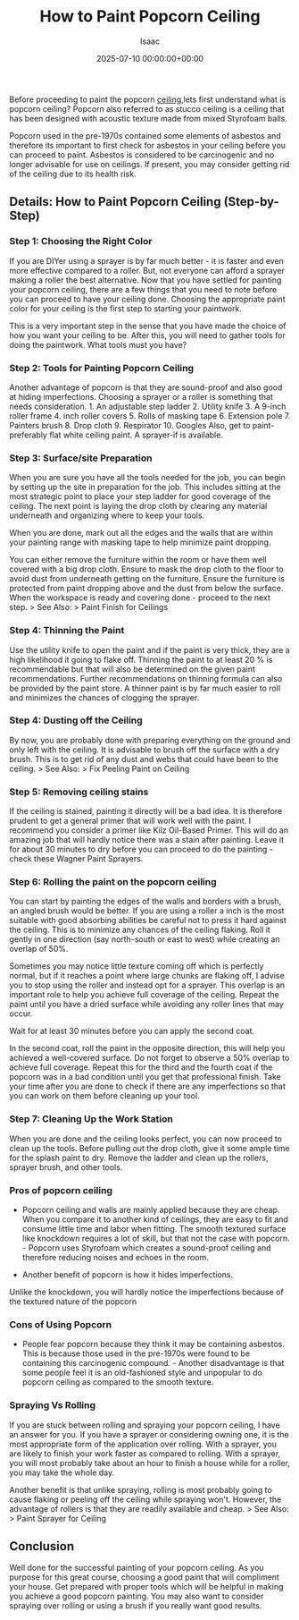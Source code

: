 ﻿---
title: How to Paint Popcorn Ceiling
description: Before proceeding to paint the popcorn ceiling, lets first understand what is popcorn ceiling? Popcorn also referred to as stucco ceiling is a ceiling that...
slug: /how-to-paint-popcorn-ceiling/
date: 2025-07-10 00:00:00+00:00
lastmod: 2025-07-10 00:00:00+03:00
author: Isaac
categories:
- DIY Paintings
- Paint
tags:
- diy-paintings
- popcorn
- ceiling
layout: post
---

Before proceeding to paint the popcorn [ceiling](https://pestpolicy.com/do-you-need-to-backroll-after-spraying-ceiling/),lets first understand what is popcorn ceiling? Popcorn also referred to as stucco ceiling is a ceiling that has been designed with acoustic texture made from mixed Styrofoam balls.

Popcorn used in the pre-1970s contained some elements of asbestos and therefore its important to first check for asbestos in your ceiling before you can proceed to paint. Asbestos is considered to be carcinogenic and no longer advisable for use on ceilings. If present, you may consider getting rid of the ceiling due to its health risk.

##  Details: How to Paint Popcorn Ceiling (Step-by-Step)

###  Step 1: Choosing the Right Color

If you are DIYer using a sprayer is by far much better - it is faster and even more effective compared to a roller. But, not everyone can afford a sprayer making a roller the best alternative. Now that you have settled for painting your popcorn ceiling, there are a few things that you need to note before you can proceed to have your ceiling done. Choosing the appropriate paint color for your ceiling is the first step to starting your paintwork.

This is a very important step in the sense that you have made the choice of how you want your ceiling to be. After this, you will need to gather tools for doing the paintwork. What tools must you have?

###  Step 2: Tools for Painting Popcorn Ceiling

Another advantage of popcorn is that they are sound-proof and also good at hiding imperfections. Choosing a sprayer or a roller is something that needs consideration. 1. An adjustable step ladder 2. Utility knife 3. A 9-inch roller frame 4. inch roller covers 5. Rolls of masking tape 6. Extension pole 7. Painters brush 8. Drop cloth 9. Respirator 10. Googles Also, get to paint-preferably flat white ceiling paint. A sprayer-if is available.


###  Step 3: Surface/site Preparation

When you are sure you have all the tools needed for the job, you can begin by setting up the site in preparation for the job. This includes sitting at the most strategic point to place your step ladder for good coverage of the ceiling. The next point is laying the drop cloth by clearing any material underneath and organizing where to keep your tools.

When you are done, mark out all the edges and the walls that are within your painting range with masking tape to help minimize paint dropping.

You can either remove the furniture within the room or have them well covered with a big drop cloth. Ensure to mask the drop cloth to the floor to avoid dust from underneath getting on the furniture. Ensure the furniture is protected from paint dropping above and the dust from below the surface. When the workspace is ready and covering done - proceed to the next step. > See Also: > Paint Finish for Ceilings

###  Step 4: Thinning the Paint

Use the utility knife to open the paint and if the paint is very thick, they are a high likelihood it going to flake off. Thinning the paint to at least 20 % is recommendable but that will also be determined on the given paint recommendations. Further recommendations on thinning formula can also be provided by the paint store. A thinner paint is by far much easier to roll and minimizes the chances of clogging the sprayer.

###  Step 4: Dusting off the Ceiling

By now, you are probably done with preparing everything on the ground and only left with the ceiling. It is advisable to brush off the surface with a dry brush. This is to get rid of any dust and webs that could have been to the ceiling. > See Also: > Fix Peeling Paint on Ceiling

###  Step 5: Removing ceiling stains

If the ceiling is stained, painting it directly will be a bad idea. It is therefore prudent to get a general primer that will work well with the paint. I recommend you consider a primer like Kilz Oil-Based Primer. This will do an amazing job that will hardly notice there was a stain after painting. Leave it for about 30 minutes to dry before you can proceed to do the painting - check these Wagner Paint Sprayers.

###  Step 6: Rolling the paint on the popcorn ceiling

You can start by painting the edges of the walls and borders with a brush, an angled brush would be better. If you are using a roller a inch is the most suitable with good absorbing abilities be careful not to press it hard against the ceiling. This is to minimize any chances of the ceiling flaking. Roll it gently in one direction (say north-south or east to west) while creating an overlap of 50%.

Sometimes you may notice little texture coming off which is perfectly normal, but if it reaches a point where large chunks are flaking off, I advise you to stop using the roller and instead opt for a sprayer. This overlap is an important role to help you achieve full coverage of the ceiling. Repeat the paint until you have a dried surface while avoiding any roller lines that may occur.

Wait for at least 30 minutes before you can apply the second coat.

In the second coat, roll the paint in the opposite direction, this will help you achieved a well-covered surface. Do not forget to observe a 50% overlap to achieve full coverage. Repeat this for the third and the fourth coat if the popcorn was in a bad condition until you get that professional finish. Take your time after you are done to check if there are any imperfections so that you can work on them before cleaning up your tool.


###  Step 7: Cleaning Up the Work Station

When you are done and the ceiling looks perfect, you can now proceed to clean up the tools. Before pulling out the drop cloth, give it some ample time for the splash paint to dry. Remove the ladder and clean up the rollers, sprayer brush, and other tools.

###  Pros of popcorn ceiling

- Popcorn ceiling and walls are mainly applied because they are cheap. When you compare it to another kind of ceilings, they are easy to fit and consume little time and labor when fitting. The smooth textured surface like knockdown requires a lot of skill, but that not the case with popcorn. - Popcorn uses Styrofoam which creates a sound-proof ceiling and therefore reducing noises and echoes in the room.

- Another benefit of popcorn is how it hides imperfections.

Unlike the knockdown, you will hardly notice the imperfections because of the textured nature of the popcorn

###  Cons of Using Popcorn

- People fear popcorn because they think it may be containing asbestos. This is because those used in the pre-1970s were found to be containing this carcinogenic compound. - Another disadvantage is that some people feel it is an old-fashioned style and unpopular to do popcorn ceiling as compared to the smooth texture.

###  Spraying Vs Rolling

If you are stuck between rolling and spraying your popcorn ceiling, I have an answer for you. If you have a sprayer or considering owning one, it is the most appropriate form of the application over rolling. With a sprayer, you are likely to finish your work faster as compared to rolling. With a sprayer, you will most probably take about an hour to finish a house while for a roller, you may take the whole day.

Another benefit is that unlike spraying, rolling is most probably going to cause flaking or peeling off the ceiling while spraying won't. However, the advantage of rollers is that they are readily available and cheap. > See Also: > Paint Sprayer for Ceiling

##  Conclusion

Well done for the successful painting of your popcorn ceiling. As you purpose for this great course, choosing a good paint that will compliment your house. Get prepared with proper tools which will be helpful in making you achieve a good popcorn painting. You may also want to consider spraying over rolling or using a brush if you really want good results.

